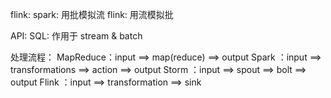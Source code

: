 flink:
    spark: 用批模拟流
    flink: 用流模拟批
    
API:
    SQL: 作用于 stream & batch
    
处理流程：
MapReduce：input ==> map(reduce) ==> output
Spark    ：input ==> transformations ==> action ==> output
Storm    ：input ==> spout ==> bolt ==> output
Flink    ：input ==> transformation ==> sink